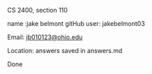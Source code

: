 CS 2400, section 110


name :jake belmont
gitHub user: jakebelmont03


Email: jb010123@ohio.edu 

Location: answers saved in answers.md

Done